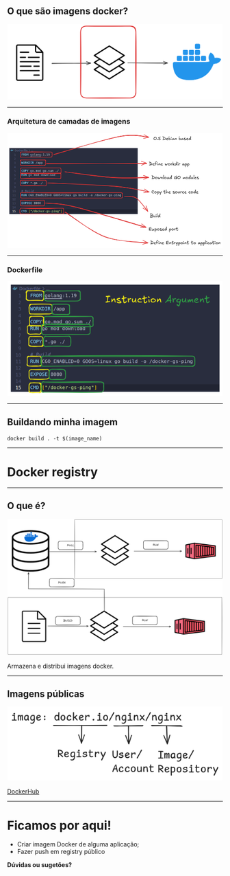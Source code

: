 ## O que são imagens docker?

![](/img/image03.png)

---

### Arquitetura de camadas de imagens

![](/img/image04.png)

---
### Dockerfile

![](/img/image05.png)

---

## Buildando minha imagem

```
docker build . -t $(image_name)
```

---

# Docker registry

---

## O que é?

![](/img/image06.png)

Armazena e distribui imagens docker.

---
## Imagens públicas

![](/img/image07.png)

[DockerHub](https://hub.docker.com/)


---

# Ficamos por aqui!

- Criar imagem Docker de alguma aplicação;
- Fazer push em registry público


**Dúvidas ou sugetões?**